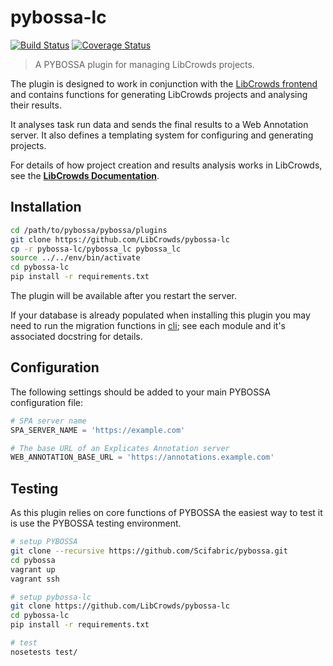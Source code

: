 # pybossa-lc

[![Build Status](https://travis-ci.org/LibCrowds/pybossa-lc.svg?branch=master)](https://travis-ci.org/LibCrowds/pybossa-lc)
[![Coverage Status](https://coveralls.io/repos/github/LibCrowds/pybossa-lc/badge.svg?branch=master)](https://coveralls.io/github/LibCrowds/pybossa-lc?branch=master)

> A PYBOSSA plugin for managing LibCrowds projects.

The plugin is designed to work in conjunction with the
[LibCrowds frontend](https://github.com/LibCrowds/libcrowds) and contains
functions for generating LibCrowds projects and analysing their results.

It analyses task run data and sends the final results to a Web Annotation
server. It also defines a templating system for configuring and generating
projects.

For details of how project creation and results analysis works in LibCrowds,
see the [**LibCrowds Documentation**](https://docs.libcrowds.com).

## Installation

``` bash
cd /path/to/pybossa/pybossa/plugins
git clone https://github.com/LibCrowds/pybossa-lc
cp -r pybossa-lc/pybossa_lc pybossa_lc
source ../../env/bin/activate
cd pybossa-lc
pip install -r requirements.txt
```

The plugin will be available after you restart the server.

If your database is already populated when installing this plugin you may
need to run the migration functions in [cli](cli); see each module and
it's associated docstring for details.

## Configuration

The following settings should be added to your main PYBOSSA configuration file:

``` python
# SPA server name
SPA_SERVER_NAME = 'https://example.com'

# The base URL of an Explicates Annotation server
WEB_ANNOTATION_BASE_URL = 'https://annotations.example.com'
```

## Testing

As this plugin relies on core functions of PYBOSSA the easiest way to test
it is use the PYBOSSA testing environment.

``` bash
# setup PYBOSSA
git clone --recursive https://github.com/Scifabric/pybossa.git
cd pybossa
vagrant up
vagrant ssh

# setup pybossa-lc
git clone https://github.com/LibCrowds/pybossa-lc
cd pybossa-lc
pip install -r requirements.txt

# test
nosetests test/
```
